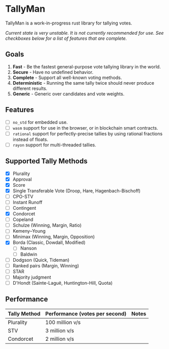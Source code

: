 # TallyMan

TallyMan is a work-in-progress rust library for tallying votes.

*Current state is very unstable. It is not currently recommended for use. See checkboxes below for a list of features that are complete.*

## Goals
1. **Fast** - Be the fastest general-purpose vote tallying library in the world.
2. **Secure** - Have no undefined behavior. 
3. **Complete** - Support all well-known voting methods.
4. **Deterministic** - Running the same tally twice should never produce different results.
5. **Generic** - Generic over candidates and vote weights. 

## Features
- [ ] `no_std` for embedded use.
- [ ] `wasm` support for use in the browser, or in blockchain smart contracts.
- [ ] `rational` support for perfectly-precise tallies by using rational fractions instead of floats.
- [ ] `rayon` support for multi-threaded tallies.

## Supported Tally Methods
- [x] Plurality
- [x] Approval
- [x] Score
- [x] Single Transferable Vote (Droop, Hare, Hagenbach-Bischoff)
- [ ] CPO-STV
- [ ] Instant Runoff
- [ ] Contingent
- [x] Condorcet
- [ ] Copeland
- [ ] Schulze (Winning, Margin, Ratio)
- [ ] Kemeny–Young
- [ ] Minimax (Winning, Margin, Opposition)
- [X] Borda (Classic, Dowdall, Modified)
  - [ ] Nanson
  - [ ] Baldwin
- [ ] Dodgson (Quick, Tideman)
- [ ] Ranked pairs (Margin, Winning)
- [ ] STAR
- [ ] Majority judgment
- [ ] D'Hondt (Sainte-Laguë, Huntington-Hill, Quota)

## Performance

| Tally Method  | Performance (votes per second)  | Notes  |
| --------------|---------------------------------|--------|
| Plurality     | 100 million v/s                 |        |
| STV           | 3 million v/s                   |        |
| Condorcet     | 2 million v/s                   |        |
